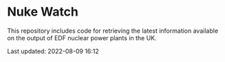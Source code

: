 # Nuke Watch

This repository includes code for retrieving the latest information available on the output of EDF nuclear power plants in the UK.

Last updated: 2022-08-09 16:12